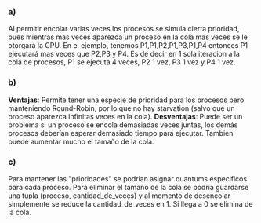### a) 
Al permitir encolar varias veces los procesos se simula cierta prioridad, pues mientras mas veces aparezca un proceso en la cola mas veces se le otorgará la CPU.
En el ejemplo, tenemos P1,P1,P2,P1,P3,P1,P4
entonces P1 ejecutará mas veces que P2,P3 y P4. Es de decir en 1 sola iteracion a la cola de procesos, P1 se ejecuta 4 veces, P2 1 vez, P3 1 vez y P4 1 vez.

### b)
**Ventajas**: Permite tener una especie de prioridad para los procesos pero manteniendo Round-Robin, por lo que no hay starvation (salvo que un proceso aparezca infinitas veces en la cola).
**Desventajas**: Puede ser un problema si un proceso se encola demasiadas veces juntas, los demás procesos deberían esperar demasiado tiempo para ejecutar.
Tambien puede aumentar mucho el tamaño de la cola.

### c)
Para mantener las "prioridades" se podrian asignar quantums especificos para cada proceso.
Para eliminar el tamaño de la cola se podria guardarse una tupla (proceso, cantidad_de_veces) y al momento de desencolar simplemente se reduce la cantidad_de_veces en 1. Si llega a 0 se elimina de la cola.